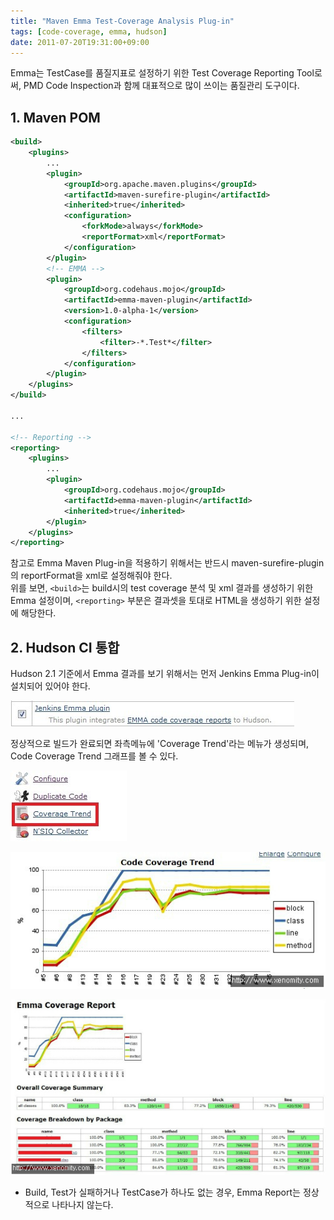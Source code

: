 ```yaml
---
title: "Maven Emma Test-Coverage Analysis Plug-in"
tags: [code-coverage, emma, hudson]
date: 2011-07-20T19:31:00+09:00
---
```


Emma는 TestCase를 품질지표로 설정하기 위한 Test Coverage Reporting Tool로써, PMD Code Inspection과 함께 대표적으로 많이 쓰이는 품질관리 도구이다.

## 1. Maven POM
```xml
<build>
    <plugins>
        ...
        <plugin>
            <groupId>org.apache.maven.plugins</groupId>
            <artifactId>maven-surefire-plugin</artifactId>
            <inherited>true</inherited>
            <configuration>
                <forkMode>always</forkMode>
                <reportFormat>xml</reportFormat>
            </configuration>
        </plugin>
        <!-- EMMA -->
        <plugin>
            <groupId>org.codehaus.mojo</groupId>
            <artifactId>emma-maven-plugin</artifactId>
            <version>1.0-alpha-1</version>
            <configuration>
                <filters>
                    <filter>-*.Test*</filter>
                </filters>
            </configuration>
        </plugin>
    </plugins>
</build>
 
...
 
<!-- Reporting -->
<reporting>
    <plugins>
        ...
        <plugin>
            <groupId>org.codehaus.mojo</groupId>
            <artifactId>emma-maven-plugin</artifactId>
            <inherited>true</inherited>
        </plugin>
    </plugins>
</reporting>
```
  
참고로 Emma Maven Plug-in을 적용하기 위해서는 반드시 maven-surefire-plugin의 reportFormat을 xml로 설정해줘야 한다.  
위를 보면, `<build>`는 build시의 test coverage 분석 및 xml 결과를 생성하기 위한 Emma 설정이며, `<reporting>` 부분은 결과셋을 토대로 HTML을 생성하기 위한 설정에 해당한다.  
  
  

## 2. Hudson CI 통합
Hudson 2.1 기준에서 Emma 결과를 보기 위해서는 먼저 Jenkins Emma Plug-in이 설치되어 있어야 한다.  

![step 1](../assets/images/2011-07-20-201108202028.jpg)
  
정상적으로 빌드가 완료되면 좌측메뉴에 'Coverage Trend'라는 메뉴가 생성되며, Code Coverage Trend 그래프를 볼 수 있다.  

![step 2](../assets/images/2011-07-20-201108202101.jpg)

![step 3](../assets/images/2011-07-20-201108202102.jpg)

![step 4](../assets/images/2011-07-20-201108202103.jpg)
  

  
* Build, Test가 실패하거나 TestCase가 하나도 없는 경우, Emma Report는 정상적으로 나타나지 않는다.
